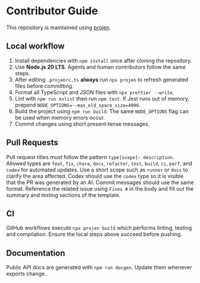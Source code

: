 # Contributor Guide

This repository is maintained using [projen](https://github.com/projen/projen).

## Local workflow

1. Install dependencies with `npm install` once after cloning the repository.
2. Use **Node.js 20 LTS**. Agents and human contributors follow the same steps.
3. After editing `.projenrc.ts` **always** run `npx projen` to refresh generated
   files before committing.
4. Format all TypeScript and JSON files with `npx prettier --write`.
5. Lint with `npm run eslint` then run `npm test`.
   If Jest runs out of memory, prepend `NODE_OPTIONS=--max_old_space_size=4096`.
6. Build the project using `npm run build`.
   The same `NODE_OPTIONS` flag can be used when memory errors occur.
7. Commit changes using short present‑tense messages.

## Pull Requests

Pull request titles must follow the pattern `type[scope]: description`.
Allowed types are `feat`, `fix`, `chore`, `docs`, `refactor`, `test`, `build`,
`ci`, `perf`, and `codex` for automated updates. Use a short scope such as
`runner` or `docs` to clarify the area affected. Codex should use the `codex`
type so it is visible that the PR was generated by an AI. Commit messages should
use the same format. Reference the related issue using `Fixes #` in the body and
fill out the summary and testing sections of the template.

## CI

GitHub workflows execute `npx projen build` which performs linting, testing and compilation. Ensure the local steps above succeed before pushing.

## Documentation

Public API docs are generated with `npm run docgen`. Update them whenever exports change.
